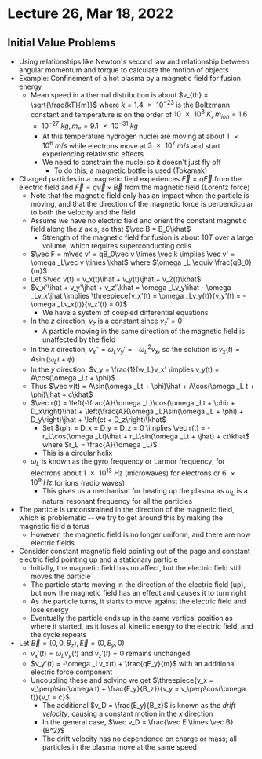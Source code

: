 # Lecture 26, Mar 18, 2022

## Initial Value Problems

* Using relationships like Newton's second law and relationship between angular momentum and torque to calculate the motion of objects
* Example: Confinement of a hot plasma by a magnetic field for fusion energy
	* Mean speed in a thermal distribution is about $v_{th} = \sqrt{\frac{kT}{m}}$ where $k = \num{1.4e-23}$ is the Boltzmann constant and temperature is on the order of $\SI{10e8}{K}$, $m_{ion} = \SI{1.6e-27}{kg}, m_e = \SI{9.1e-31}{kg}$
		* At this temperature hydrogen nuclei are moving at about $\SI{1e6}{m/s}$ while electrons move at $\SI{3e7}{m/s}$ and start experiencing relativistic effects
		* We need to constrain the nuclei so it doesn't just fly off
			* To do this, a magnetic bottle is used (Tokamak)
* Charged particles in a magnetic field experiences $\vec F = q\vec E$ from the electric field and $\vec F = q\vec v \times \vec B$ from the magnetic field (Lorentz force)
	* Note that the magnetic field only has an impact when the particle is moving, and that the direction of the magnetic force is perpendicular to both the velocity and the field
	* Assume we have no electric field and orient the constant magnetic field along the $z$ axis, so that $\vec B = B_0\khat$
		* Strength of the magnetic field for fusion is about $10\si{T}$ over a large volume, which requires superconducting coils
	* $\vec F = m\vec v' = qB_0\vec v \times \vec k \implies \vec v' = \omega _L\vec v \times \khat$ where $\omega _L \equiv \frac{qB_0}{m}$
	* Let $\vec v(t) = v_x(t)\ihat + v_y(t)\jhat + v_2(t)\khat$
	* $v_x'\ihat + v_y'\jhat + v_z'\khat = \omega _Lv_y\ihat - \omega _Lv_x\jhat \implies \threepiece{v_x'(t) = \omega _Lv_y(t)}{v_y'(t) = -\omega _Lv_x(t)}{v_z'(t) = 0}$
		* We have a system of coupled differential equations
	* In the $z$ direction, $v_z$ is a constant since $v_z' = 0$
		* A particle moving in the same direction of the magnetic field is unaffected by the field
	* In the $x$ direction, $v_x'' = \omega _Lv_y' = -\omega _L^2v_x$, so the solution is $v_x(t) = A\sin(\omega _Lt + \phi)$
	* In the $y$ direction, $v_y = \frac{1}{w_L}v_x' \implies v_y(t) = A\cos(\omega _Lt + \phi)$
	* Thus $\vec v(t) = A\sin(\omega _Lt + \phi)\ihat + A\cos(\omega _L t + \phi)\jhat + c\khat$
	* $\vec r(t) = \left(-\frac{A}{\omega _L}\cos(\omega _Lt + \phi) + D_x\right)\ihat + \left(\frac{A}{\omega _L}\sin(\omega _L + \phi) + D_y\right)\jhat + \left(ct + D_z\right)\khat$
		* Set $\phi = D_x = D_y = D_z = 0 \implies \vec r(t) = -r_L\cos(\omega _Lt)\ihat + r_L\sin(\omega _Lt + \jhat) + ct\khat$ where $r_L = \frac{A}{\omega _L}$
		* This is a circular helix
	* $\omega _L$ is known as the gyro frequency or Larmor frequency; for electrons about $\SI{1e13}{Hz}$ (microwaves) for electrons or $\SI{6e9}{Hz}$ for ions (radio waves)
		* This gives us a mechanism for heating up the plasma as $\omega _L$ is a natural resonant frequency for all the particles
* The particle is unconstrained in the direction of the magnetic field, which is problematic -- we try to get around this by making the magnetic field a torus
	* However, the magnetic field is no longer uniform, and there are now electric fields
* Consider constant magnetic field pointing out of the page and constant electric field pointing up and a stationary particle
	* Initially, the magnetic field has no affect, but the electric field still moves the particle
	* The particle starts moving in the direction of the electric field (up), but now the magnetic field has an effect and causes it to turn right
	* As the particle turns, it starts to move against the electric field and lose energy
	* Eventually the particle ends up in the same vertical position as where it started, as it loses all kinetic energy to the electric field, and the cycle repeats
* Let $\vec B = (0, 0, B_z), \vec E = (0, E_y, 0)$
	* $v_x'(t) = \omega _Lv_y(t)$ and $v_z'(t) = 0$ remains unchanged
	* $v_y'(t) = -\omega _Lv_x(t) + \frac{qE_y}{m}$ with an additional electric force component
	* Uncoupling these and solving we get $\threepiece{v_x = v_\perp\sin(\omega t) + \frac{E_y}{B_z}}{v_y = v_\perp\cos(\omega t)}{v_t = c}$
		* The additional $v_D = \frac{E_y}{B_z}$ is known as the *drift velocity*, causing a constant motion in the $x$ direction
		* In the general case, $\vec v_D = \frac{\vec E \times \vec B}{B^2}$
		* The drift velocity has no dependence on charge or mass; all particles in the plasma move at the same speed

